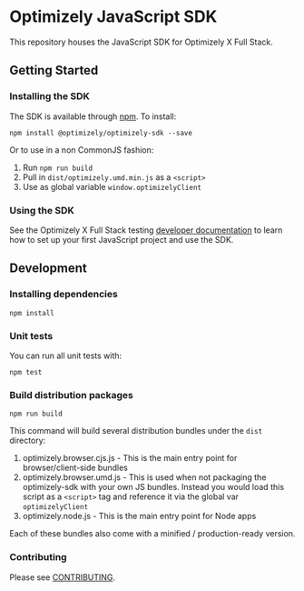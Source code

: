 # Optimizely JavaScript SDK

This repository houses the JavaScript SDK for Optimizely X Full Stack.

## Getting Started

### Installing the SDK

The SDK is available through [npm](https://npmjs.com/package/optimizely-sdk). To install:

```
npm install @optimizely/optimizely-sdk --save
```

Or to use in a non CommonJS fashion:

1. Run `npm run build`
2. Pull in `dist/optimizely.umd.min.js` as a `<script>`
3. Use as global variable `window.optimizelyClient`

### Using the SDK
See the Optimizely X Full Stack testing [developer documentation](http://developers.optimizely.com/server/reference/index.html) to learn how to set up your first JavaScript project and use the SDK.

## Development

### Installing dependencies

```npm install```

### Unit tests

You can run all unit tests with:
```
npm test
```

### Build distribution packages

```
npm run build
```

This command will build several distribution bundles under the `dist` directory:
1. optimizely.browser.cjs.js - This is the main entry point for browser/client-side bundles
2. optimizely.browser.umd.js - This is used when not packaging the optimizely-sdk with your own JS bundles. Instead you would load this script as a `<script>` tag and reference it via the global var `optimizelyClient`
3. optimizely.node.js - This is the main entry point for Node apps

Each of these bundles also come with a minified / production-ready version.

### Contributing

Please see [CONTRIBUTING](CONTRIBUTING.md).

